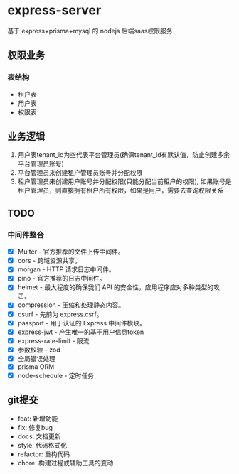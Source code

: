 # express-server

基于 express+prisma+mysql 的 nodejs 后端saas权限服务

## 权限业务

### 表结构

- 租户表
- 用户表
- 权限表

## 业务逻辑

1. 用户表tenant_id为空代表平台管理员(确保tenant_id有默认值，防止创建多余平台管理员账号)
2. 平台管理员来创建租户管理员账号并分配权限
3. 租户管理员来创建用户账号并分配权限(只能分配当前租户的权限), 如果账号是租户管理员，则直接拥有租户所有权限，如果是用户，需要去查询权限关系

## TODO

### 中间件整合

- [x] Multer - 官方推荐的文件上传中间件。
- [x] cors - 跨域资源共享。
- [x] morgan - HTTP 请求日志中间件。
- [x] pino - 官方推荐的日志中间件。
- [x] helmet - 最大程度的确保我们 API 的安全性，应用程序应对多种类型的攻击。
- [x] compression - 压缩和处理静态内容。
- [x] csurf - 先前为 express.csrf。
- [x] passport - 用于认证的 Express 中间件模块。
- [x] express-jwt - 产生唯一的基于用户信息token
- [x] express-rate-limit - 限流
- [x] 参数校验 - zod
- [x] 全局错误处理
- [x] prisma ORM
- [x] node-schedule - 定时任务

## git提交

- feat: 新增功能
- fix: 修复bug
- docs: 文档更新
- style: 代码格式化
- refactor: 重构代码
- chore: 构建过程或辅助工具的变动
